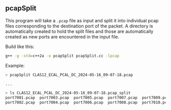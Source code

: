 
## pcapSplit

This program will take a `.pcap` file as input and split it into
individual pcap files corresponding to the destination port of the
packet. A directory is automatically created to hold the split
files and those are automatically created as new ports are
encountered in the input file.

Build like this:
~~~bash
g++ -g -std=c++2a -o pcapSplit pcapSplit.cc -lpcap
~~~

Example:

~~~bash
> pcapSplit CLAS12_ECAL_PCAL_DC_2024-05-16_09-07-18.pcap

...

> ls CLAS12_ECAL_PCAL_DC_2024-05-16_09-07-18.pcap_split
port7001.pcap  port7003.pcap  port7005.pcap  port7007.pcap  port7009.pcap  port7011.pcap  port7013.pcap  port7015.pcap  port7017.pcap  port7019.pcap  port7021.pcap  port7023.pcap
port7002.pcap  port7004.pcap  port7006.pcap  port7008.pcap  port7010.pcap  port7012.pcap  port7014.pcap  port7016.pcap  port7018.pcap  port7020.pcap  port7022.pcap  port7024.pcap
~~~

